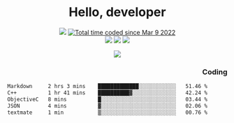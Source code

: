 # <div align='center' >Hello, developer</div>

<div align='center'>
  <a ><img src="https://img.shields.io/badge/dynamic/json?url=https%3A%2F%2Fapi.swo.moe%2Fstats%2Fgithub%2FFree-Aaron-Li&query=count&color=181717&label=GitHub&labelColor=282c34&logo=github&suffix=+follows&cacheSeconds=3600"></a>
  <a href="https://wakatime.com/@fe40087f-8eae-48dc-9950-ad0633db1591"><img src="https://wakatime.com/badge/user/fe40087f-8eae-48dc-9950-ad0633db1591.svg" alt="Total time coded since Mar 9 2022" /></a>
</div>
<div align='center'>
  <a><img src="https://img.shields.io/badge/c%2Fc%2B%2B%2Fc%23-%2375664d"></a> 
  <a><img src="https://img.shields.io/badge/Kotlin%20-%20%2375664D"></a> 
  <a><img src="https://img.shields.io/badge/Shell-75664D"></a> 
</div>

<p align="center">
  <img src="https://readme-typing-svg.demolab.com/?lines=你好!+开发者;Hello!+ developer&font=Fira%20Code&center=true&width=380&height=50&duration=4000&pause=1000">
</p>


<div align='right'>
  <h3>Coding</h3>
</div>

<!--START_SECTION:waka-->

```txt
Markdown     2 hrs 3 mins    █████████████░░░░░░░░░░░░   51.46 %
C++          1 hr 41 mins    ██████████▓░░░░░░░░░░░░░░   42.24 %
ObjectiveC   8 mins          █░░░░░░░░░░░░░░░░░░░░░░░░   03.44 %
JSON         4 mins          ▓░░░░░░░░░░░░░░░░░░░░░░░░   02.06 %
textmate     1 min           ▒░░░░░░░░░░░░░░░░░░░░░░░░   00.76 %
```

<!--END_SECTION:waka-->





